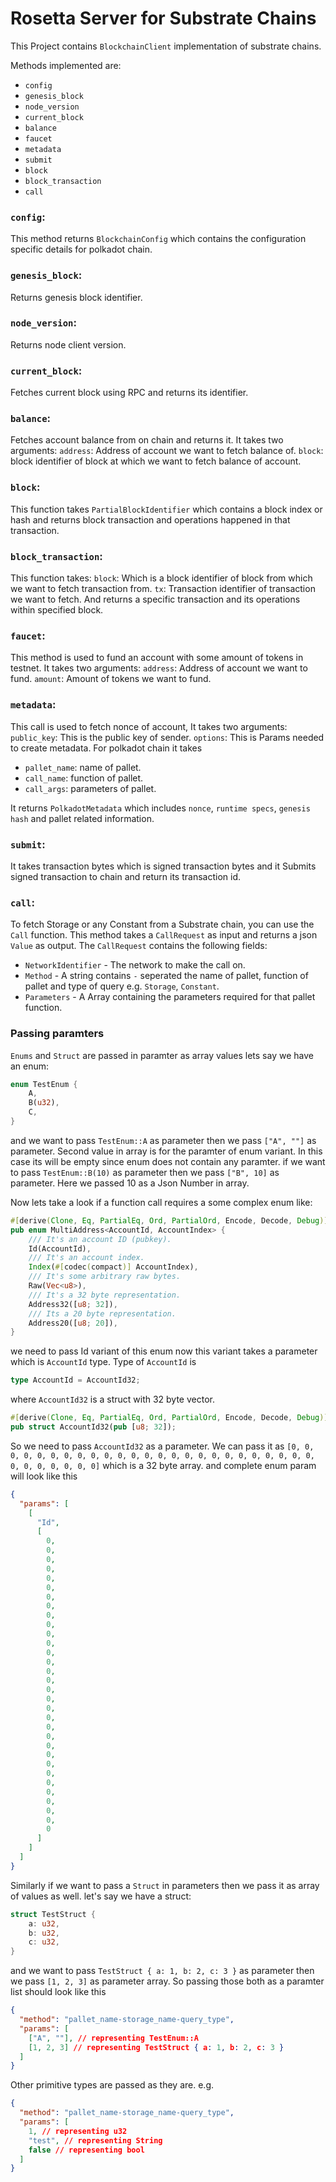 # **Rosetta Server for Substrate Chains**

This Project contains `BlockchainClient` implementation of substrate chains.

Methods implemented are:

- `config`
- `genesis_block`
- `node_version`
- `current_block`
- `balance`
- `faucet`
- `metadata`
- `submit`
- `block`
- `block_transaction`
- `call`

### `config`:

This method returns `BlockchainConfig` which contains the configuration specific details for polkadot chain.

### `genesis_block`:

Returns genesis block identifier.

### `node_version`:

Returns node client version.

### `current_block`:

Fetches current block using RPC and returns its identifier.

### `balance`:

Fetches account balance from on chain and returns it. It takes two arguments:
`address`: Address of account we want to fetch balance of.
`block`: block identifier of block at which we want to fetch balance of account.

### `block`:

This function takes `PartialBlockIdentifier` which contains a block index or hash and returns block transaction and operations happened in that transaction.

### `block_transaction`:

This function takes:
`block`: Which is a block identifier of block from which we want to fetch transaction from.
`tx`: Transaction identifier of transaction we want to fetch.
And returns a specific transaction and its operations within specified block.

### `faucet`:

This method is used to fund an account with some amount of tokens in testnet. It takes two arguments:
`address`: Address of account we want to fund.
`amount`: Amount of tokens we want to fund.

### `metadata`:

This call is used to fetch nonce of account, It takes two arguments:
`public_key`: This is the public key of sender.
`options`: This is Params needed to create metadata. For polkadot chain it takes
- `pallet_name`: name of pallet.
- `call_name`: function of pallet.
- `call_args`: parameters of pallet.

It returns `PolkadotMetadata` which includes `nonce`, `runtime specs`, `genesis hash` and pallet related information.

### `submit`:

It takes transaction bytes which is signed transaction bytes and it Submits signed transaction to chain and return its transaction id.

### `call`:

To fetch Storage or any Constant from a Substrate chain, you can use the `Call` function. This method takes a `CallRequest` as input and returns a json `Value` as output. The `CallRequest` contains the following fields:

- `NetworkIdentifier` - The network to make the call on.
- `Method` - A string contains `-` seperated the name of pallet, function of pallet and type of query e.g. `Storage`, `Constant`.
- `Parameters` - A Array containing the parameters required for that pallet function.

### **Passing paramters**

`Enums` and `Struct` are passed in paramter as array values
lets say we have an enum:

```Rust
enum TestEnum {
    A,
    B(u32),
    C,
}
```

and we want to pass `TestEnum::A` as parameter then we pass `["A", ""]` as parameter.
Second value in array is for the paramter of enum variant. In this case its will be empty since enum does not contain any paramter.
if we want to pass `TestEnum::B(10)` as parameter then we pass `["B", 10]` as parameter.
Here we passed 10 as a Json Number in array.

Now lets take a look if a function call requires a some complex enum like:

```Rust
#[derive(Clone, Eq, PartialEq, Ord, PartialOrd, Encode, Decode, Debug)]
pub enum MultiAddress<AccountId, AccountIndex> {
    /// It's an account ID (pubkey).
    Id(AccountId),
    /// It's an account index.
    Index(#[codec(compact)] AccountIndex),
    /// It's some arbitrary raw bytes.
    Raw(Vec<u8>),
    /// It's a 32 byte representation.
    Address32([u8; 32]),
    /// Its a 20 byte representation.
    Address20([u8; 20]),
}
```

we need to pass Id variant of this enum now this variant takes a parameter which is `AccountId` type. Type of `AccountId` is

```Rust
type AccountId = AccountId32;
```

where `AccountId32` is a struct with 32 byte vector.

```Rust
#[derive(Clone, Eq, PartialEq, Ord, PartialOrd, Encode, Decode, Debug)]
pub struct AccountId32(pub [u8; 32]);
```

So we need to pass `AccountId32` as a parameter. We can pass it as `[0, 0, 0, 0, 0, 0, 0, 0, 0, 0, 0, 0, 0, 0, 0, 0, 0, 0, 0, 0, 0, 0, 0, 0, 0, 0, 0, 0, 0, 0, 0, 0]` which is a 32 byte array. and complete enum param will look like this

```Json
{
  "params": [
    [
      "Id",
      [
        0,
        0,
        0,
        0,
        0,
        0,
        0,
        0,
        0,
        0,
        0,
        0,
        0,
        0,
        0,
        0,
        0,
        0,
        0,
        0,
        0,
        0,
        0,
        0,
        0,
        0,
        0,
        0,
        0,
        0,
        0,
        0
      ]
    ]
  ]
}
```

Similarly if we want to pass a `Struct` in parameters then we pass it as array of values as well.
let's say we have a struct:

```Rust
struct TestStruct {
    a: u32,
    b: u32,
    c: u32,
}
```

and we want to pass `TestStruct { a: 1, b: 2, c: 3 }` as parameter then we pass `[1, 2, 3]` as parameter array.
So passing those both as a paramter list should look like this

```Json
{
  "method": "pallet_name-storage_name-query_type",
  "params": [
    ["A", ""], // representing TestEnum::A
    [1, 2, 3] // representing TestStruct { a: 1, b: 2, c: 3 }
  ]
}
```

Other primitive types are passed as they are. e.g.

```Json
{
  "method": "pallet_name-storage_name-query_type",
  "params": [
    1, // representing u32
    "test", // representing String
    false // representing bool
  ]
}
```
